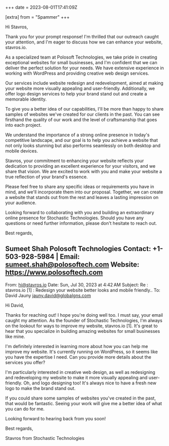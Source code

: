 +++
date = 2023-08-01T17:41:09Z

[extra]
from = "Spammer"
+++

Hi Stavros,

Thank you for your prompt response! I'm thrilled that our outreach 
caught your attention, and I'm eager to discuss how we can enhance your 
website, stavros.io.

As a specialized team at Polosoft Technologies, we take pride in 
creating exceptional websites for small businesses, and I'm confident 
that we can deliver the perfect solution for your needs. We have 
extensive experience in working with WordPress and providing creative 
web design services.

Our services include website redesign and redevelopment, aimed at making 
your website more visually appealing and user-friendly. Additionally, we 
offer logo design services to help your brand stand out and create a 
memorable identity.

To give you a better idea of our capabilities, I'll be more than happy 
to share samples of websites we've created for our clients in the past. 
You can see firsthand the quality of our work and the level of 
craftsmanship that goes into each project.

We understand the importance of a strong online presence in today's 
competitive landscape, and our goal is to help you achieve a website 
that not only looks stunning but also performs seamlessly on both 
desktop and mobile devices.

Stavros, your commitment to enhancing your website reflects your 
dedication to providing an excellent experience for your visitors, and 
we share that vision. We are excited to work with you and make your 
website a true reflection of your brand's essence.

Please feel free to share any specific ideas or requirements you have in 
mind, and we'll incorporate them into our proposal. Together, we can 
create a website that stands out from the rest and leaves a lasting 
impression on your audience.

Looking forward to collaborating with you and building an extraordinary 
online presence for Stochastic Technologies. Should you have any 
questions or need further information, please don't hesitate to reach 
out.

Best regards,

Sumeet Shah
Polosoft Technologies
Contact: +1-503-928-5984 | Email: sumeet.shah@polosoftech.com
Website: https://www.polosoftech.com
-----------------------------------------------------------
 From: <hi@stavros.io>
Date: Sun, Jul 30, 2023 at 4:42 AM
Subject: Re : stavros.io [1] : Redesign your website better looks and
mobile friendly..
To: David Jauny <jauny.david@globalgns.com>

Hi David,

Thanks for reaching out! I hope you're doing well too. I must say, your
email caught my attention. As the founder of Stochastic Technologies,
I'm always on the lookout for ways to improve my website, stavros.io
[1]. It's great to hear that you specialize in building amazing websites
for small businesses like mine.

I'm definitely interested in learning more about how you can help me
improve my website. It's currently running on WordPress, so it seems
like you have the expertise I need. Can you provide more details about
the services you offer?

I'm particularly interested in creative web design, as well as
redesigning and redeveloping my website to make it more visually
appealing and user-friendly. Oh, and logo designing too! It's always
nice to have a fresh new logo to make the brand stand out.

If you could share some samples of websites you've created in the past,
that would be fantastic. Seeing your work will give me a better idea of
what you can do for me.

Looking forward to hearing back from you soon!

Best regards,

Stavros from Stochastic Technologies
